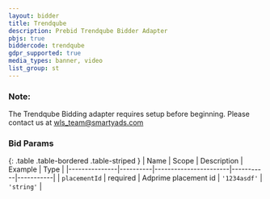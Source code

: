 ```yaml
---
layout: bidder
title: Trendqube
description: Prebid Trendqube Bidder Adapter
pbjs: true
biddercode: trendqube
gdpr_supported: true
media_types: banner, video
list_group: st
---
```


### Note:

The Trendqube Bidding adapter requires setup before beginning. Please contact us at wls_team@smartyads.com

### Bid Params

{: .table .table-bordered .table-striped }
| Name          | Scope    | Description           | Example   | Type      |
|---------------|----------|-----------------------|-----------|-----------|
| `placementId`      | required | Adprime placement id         | `'1234asdf'`    | `'string'` |
